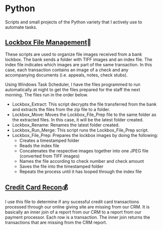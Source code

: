 # Python
Scripts and small projects of the Python variety that I actively use to automate tasks.

## [Lockbox File Management](https://github.com/recordofloaduswar/Python/tree/main/Lockbox):bank:
These scripts are used to organize file images received from a bank lockbox. The bank sends a folder with TIFF images and an index file. The index file indicates which images are part of the same transaction. In this case, each transaction contains an image of a check and any accompanying documents (i.e. appeals, notes, check stubs).

Using Windows Task Scheduler, I have the files programmed to run automatically at night to get the files prepared for the staff the next morning. The files run in the order below.
- Lockbox_Extract: This script decrypts the file transferred from the bank and extracts the files from the zip file to a folder.
- Lockbox_Move: Moves the Lockbox_File_Prep file to the same folder as the extracted files. In this case, it will be the latest folder created.
- Lockbox_Rename: Renames the latest folder created.
- Lockbox_Run_Merge: This script runs the Lockbox_File_Prep script.
- Lockbox_File_Prep: Prepares the lockbox images by doing the following:
  - Creates a timestamped folder
  - Reads the index file
  - Concatenates the respective images together into one JPEG file (converted from TIFF images)
  - Names the file according to check number and check amount
  - Saves the file into the timestamped folder
  - Repeats the process until it has looped through the index file

## [Credit Card Recon](https://github.com/recordofloaduswar/Python/blob/71c79994eb5f2875133a8586b12633933fe6a1b2/Automation/Credit_Card_Recon.py):moneybag:
I use this file to determine if any sucessful credit card transactions processed through our online giving site are missing from our CRM. It is basically an inner join of a report from our CRM to a report from our payment processor. Each row is a transaction. The inner join returns the transactions that are missing from the CRM report.
